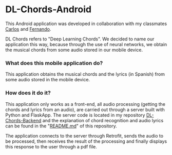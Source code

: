 # DL-Chords-Android

This Android application was developed in collaboration with my classmates [Carlos](https://github.com/CarlitosObr) and [Fernando](https://github.com/CarlitosObr).

DL Chords refers to "Deep Learning Chords". We decided to name our application this way, because through the use of neural networks, we obtain the musical chords from some audio stored in our mobile device. 

### What does this mobile application do?
This application obtains the musical chords and the lyrics (in Spanish) from some audio stored in the mobile device.

### How does it do it?
This application only works as a front-end, all audio processing (getting the chords and lyrics from an audio), are carried out through a server built with Python and FlaskApp. The server code is located in my repository [DL-Chords-Backend](https://github.com/koke050800/DL-Chords-Backend) and the explanation of chord recognition and audio lyrics can be found in the "[README.md](https://github.com/koke050800/DL-Chords-Backend#readme)" of this repository. 

The application connects to the server through Retrofit, sends the audio to be processed, then receives the result of the processing and finally displays this response to the user through a pdf file.
